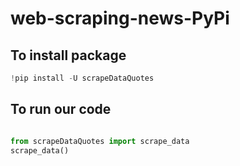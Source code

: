 # web-scraping-news-PyPi
## To install package
```python
!pip install -U scrapeDataQuotes
```
## To run our code
```python

from scrapeDataQuotes import scrape_data
scrape_data()
```
